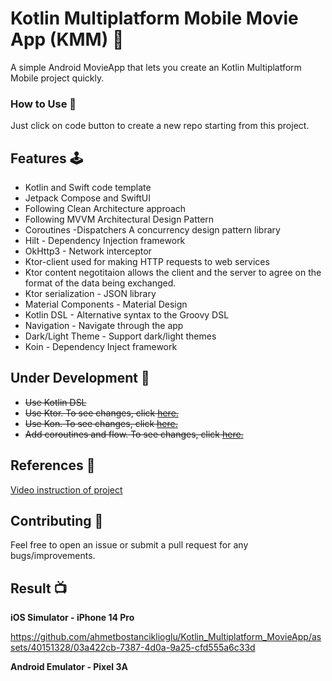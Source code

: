 # **Kotlin Multiplatform Mobile Movie App (KMM)** 🧞‍

A simple Android MovieApp that lets you create an Kotlin Multiplatform Mobile project quickly.


### **How to Use** 👣

Just click on code button to create a new repo starting from this project.


## **Features** 🕹

- Kotlin and Swift code template
- Jetpack Compose and SwiftUI 
- Following Clean Architecture approach
- Following MVVM Architectural Design Pattern
- Coroutines -Dispatchers  A concurrency design pattern library
- Hilt - Dependency Injection framework
- OkHttp3 - Network interceptor
- Ktor-client used for making HTTP requests to web services
- Ktor content negotitaion allows the client and the server to agree on the format of the data being exchanged.
- Ktor serialization - JSON library
- Material Components - Material Design
- Kotlin DSL - Alternative syntax to the Groovy DSL
- Navigation - Navigate through the app
- Dark/Light Theme - Support dark/light themes
- Koin - Dependency Inject framework


## **Under Development** 🚧

- ~~Use Kotlin DSL~~
- ~~Use Ktor. To see changes, click <span style="color: blue;">[here.](https://ktor.io/docs/getting-started-ktor-client-multiplatform-mobile.html)</span>~~
- ~~Use Kon. To see changes, click <span style="color: blue;">[here.](https://insert-koin.io/docs/quickstart/android/)</span>~~
- ~~Add coroutines and flow. To see changes, click <span style="color: blue;">[here.](https://developer.android.com/kotlin/coroutines)</span>~~

##  **References** 🧷

<span style="color: blue;">[Video instruction of project](https://www.youtube.com/watch?v=zHrXSWBH3Ms)</span>


##  **Contributing** 🤝

Feel free to open an issue or submit a pull request for any bugs/improvements.


##  **Result**  📺

**iOS Simulator - iPhone 14 Pro** 

https://github.com/ahmetbostanciklioglu/Kotlin_Multiplatform_MovieApp/assets/40151328/03a422cb-7387-4d0a-9a25-cfd555a6c33d


**Android Emulator - Pixel 3A** 

